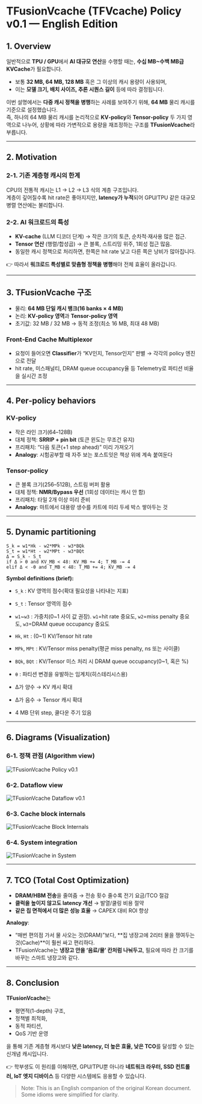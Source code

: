 
# TFusionVcache (TFVcache) Policy v0.1 — English Edition

## 1. Overview

일반적으로 **TPU / GPU**에서 **AI 대규모 연산**을 수행할 때는, **수십 MB~수백 MB급 KVCache**가 필요합니다.  
- 보통 **32 MB, 64 MB, 128 MB** 혹은 그 이상의 캐시 용량이 사용되며,  
- 이는 **모델 크기, 배치 사이즈, 추론 시퀀스 길이** 등에 따라 결정됩니다.  

이번 설명에서는 **다중 캐시 정책을 병행**하는 사례를 보여주기 위해, **64 MB** 물리 캐시를 기준으로 설정했습니다.  
즉, 하나의 64 MB 물리 캐시를 논리적으로 **KV‑policy**와 **Tensor‑policy** 두 가지 영역으로 나누어, 상황에 따라 가변적으로 용량을 재조정하는 구조를 **TFusionVcache**라 부릅니다.  

---

## 2. Motivation

### 2-1. 기존 계층형 캐시의 한계
CPU의 전통적 캐시는 L1 → L2 → L3 식의 계층 구조입니다.  
계층이 깊어질수록 hit rate은 좋아지지만, **latency가 누적**되어 GPU/TPU 같은 대규모 병렬 연산에는 불리합니다.  

### 2-2. AI 워크로드의 특성
- **KV-cache** (LLM 디코더 단계) → 작은 크기의 토큰, 순차적·재사용 많은 접근.  
- **Tensor 연산** (행렬/합성곱) → 큰 블록, 스트리밍 위주, 1회성 접근 많음.  
- 동일한 캐시 정책으로 처리하면, 한쪽은 hit rate 낮고 다른 쪽은 낭비가 많아집니다.  

👉 따라서 **워크로드 특성별로 맞춤형 정책을 병행**해야 전체 효율이 올라갑니다.  

---

## 3. TFusionVcache 구조

- 물리: **64 MB 단일 캐시 뱅크(16 banks × 4 MB)**  
- 논리: **KV‑policy 영역**과 **Tensor‑policy 영역**  
- 초기값: 32 MB / 32 MB → 동적 조정(최소 16 MB, 최대 48 MB)

### Front‑End Cache Multiplexor
- 요청이 들어오면 **Classifier**가 “KV인지, Tensor인지” 판별 → 각각의 policy 엔진으로 전달  
- hit rate, 미스패널티, DRAM queue occupancy율 등 Telemetry로 파티션 비율을 실시간 조정  

---

## 4. Per‑policy behaviors

### KV‑policy
- 작은 라인 크기(64–128B)  
- 대체 정책: **SRRIP + pin bit** (토큰 윈도는 무조건 유지)  
- 프리패치: “다음 토큰(+1 step ahead)” 미리 가져오기  
- **Analogy**: 시험공부할 때 자주 보는 포스트잇은 책상 위에 계속 붙여둔다  

### Tensor‑policy
- 큰 블록 크기(256–512B), 스트림 버퍼 활용  
- 대체 정책: **NMR/Bypass 우선** (1회성 데이터는 캐시 안 함)  
- 프리패치: 타일 2개 이상 미리 준비  
- **Analogy**: 마트에서 대용량 생수를 카트에 미리 두세 박스 쌓아두는 것  

---

## 5. Dynamic partitioning

```pseudo
S_k = w1*Hk - w2*MPk - w3*BQk
S_t = w1*Ht - w2*MPt - w3*BQt
Δ = S_k - S_t
if Δ > θ and KV_MB < 48: KV_MB += 4; T_MB -= 4
elif Δ < -θ and T_MB < 48: T_MB += 4; KV_MB -= 4
```
**Symbol definitions (brief):**
- `S_k` : KV 영역의 점수(확대 필요성을 나타내는 지표)
- `S_t` : Tensor 영역의 점수
- `w1`~`w3` : 가중치(0~1 사이 값 권장). `w1`=hit rate 중요도, `w2`=miss penalty 중요도, `w3`=DRAM queue occupancy 중요도
- `Hk`, `Ht` : (0~1) KV/Tensor hit rate
- `MPk`, `MPt` : KV/Tensor miss penalty(평균 miss penalty, ns 또는 사이클)
- `BQk`, `BQt` : KV/Tensor 미스 처리 시 DRAM queue occupancy(0~1, 혹은 %)
- `θ` : 파티션 변경을 유발하는 임계치(히스테리시스용)


- Δ가 양수 → KV 캐시 확대  
- Δ가 음수 → Tensor 캐시 확대  
- 4 MB 단위 step, 쿨다운 주기 있음  

---

## 6. Diagrams (Visualization)

### 6-1. 정책 관점 (Algorithm view)
![TFusionVcache Policy v0.1](diagrams/TFusionVcache_algorithm_v0_1.svg)

### 6-2. Dataflow view
![TFusionVcache Dataflow v0.1](diagrams/TFusionVcache_dataflow_v0_1.svg)

### 6-3. Cache block internals
![TFusionVcache Block Internals](diagrams/TFusionVcache_block_algo_v0_1.svg)

### 6-4. System integration
![TFusionVcache in System](diagrams/TFusionVcache_system_v0_1.svg)

---

## 7. TCO (Total Cost Optimization)

- **DRAM/HBM 전송**을 줄여줌 → 전송 횟수 줄수록 전기 요금/TCO 절감  
- **클럭을 높이지 않고도 latency 개선** → 발열/쿨링 비용 절약  
- **같은 칩 면적에서 더 많은 성능 효율** → CAPEX 대비 ROI 향상  

**Analogy**:  
- “매번 편의점 가서 물 사오는 것(DRAM)”보다, **집 냉장고에 2리터 물을 쟁여두는 것(Cache)**이 훨씬 싸고 편리하다.  
- TFusionVcache는 **냉장고 안을 ‘음료/물’ 칸처럼 나눠두고**, 필요에 따라 칸 크기를 바꾸는 스마트 냉장고와 같다.  

---

## 8. Conclusion

**TFusionVcache**는  
- 평면적(1-depth) 구조,  
- 정책별 최적화,  
- 동적 파티션,  
- QoS 기반 운영  

을 통해 기존 계층형 캐시보다 **낮은 latency, 더 높은 효율, 낮은 TCO**를 달성할 수 있는 신개념 캐시입니다.  

👉 학부생도 이 원리를 이해하면, GPU/TPU뿐 아니라 **네트워크 라우터, SSD 컨트롤러, IoT 엣지 디바이스** 등 다양한 시스템에도 응용할 수 있습니다.  


> Note: This is an English companion of the original Korean document. Some idioms were simplified for clarity.
